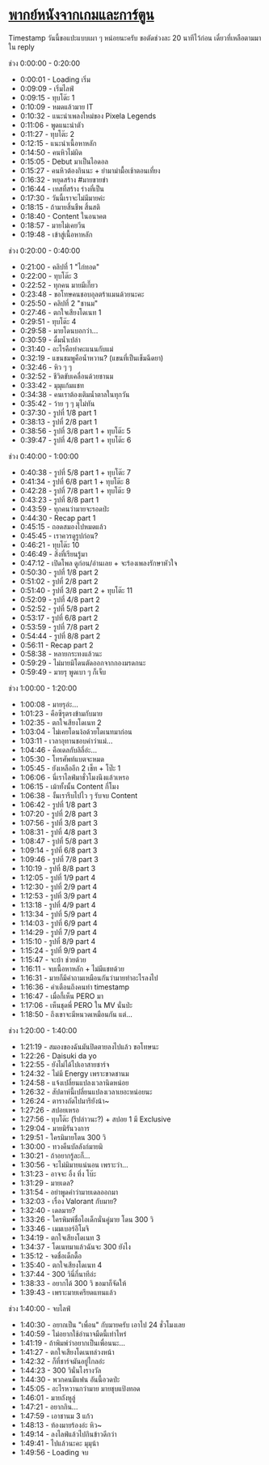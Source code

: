 # [พากย์หนังจากเกมและการ์ตูน](https://www.youtube.com/watch?v=nO1oxiKYkM4)

Timestamp วันนี้ขอแปะแบบเผา ๆ หน่อยนะครับ ขอตัดช่วงละ 20 นาทีไว้ก่อน เดี๋ยวที่เหลือตามมาใน reply

ช่วง 0:00:00 - 0:20:00

- 0:00:01 - Loading เริ่ม
- 0:09:09 - เริ่มไลฟ์
- 0:09:15 - ทุบโต๊ะ 1
- 0:10:09 - หมดแล้วมาย IT
- 0:10:32 - แนะนำเพลงใหม่ของ Pixela Legends
- 0:11:06 - พูดแนะนำตัว
- 0:11:27 - ทุบโต๊ะ 2
- 0:12:15 - แนะนำเนื้อหาหลัก
- 0:14:50 - คนหิวไม่ผิด
- 0:15:05 - Debut มาเป็นไอดอล
- 0:15:27 - คนหิวต้องกินนะ + ยำมาม่ามื้อเช้าตอนเที่ยง
- 0:16:32 - หยุดสร้าง #มายขายขำ
- 0:16:44 - เทสที่สร้าง ร่างที่เป็น
- 0:17:30 - วันนี้เราจะไม่มีมายค่ะ
- 0:18:15 - ถ้ามายสิ้นชืพ สิ้นสติ
- 0:18:40 - Content ในอนาคต
- 0:18:57 - มายไม่เคยวีน
- 0:19:48 - เข้าสู่เนื้อหาหลัก

ช่วง 0:20:00 - 0:40:00

- 0:21:00 - คลิปที่ 1 "ไก่ทอด"
- 0:22:00 - ทุบโต๊ะ 3
- 0:22:52 - ทุกคน มายมีเกี๊ยว
- 0:23:48 - ขอโทษคนชอบอุลตร้าแมนด้วยนะคะ
- 0:25:50 - คลิปที่ 2 "ชานม"
- 0:27:46 - ตกใจเสียงโดเนท 1
- 0:29:51 - ทุบโต๊ะ 4
- 0:29:58 - มายโดนบอกว่า...
- 0:30:59 - ดื่มน้ำเปล่า
- 0:31:40 - อะไรคือทำคะแนนกับแม่
- 0:32:19 - แขนชมพูคือน้ำหวาน? (แขนที่เป็นเข็มฉีดยา)
- 0:32:46 - หิว ๆ ๆ
- 0:32:52 - ชีวิตขับเคลื่อนด้วยชานม
- 0:33:42 - มุมุแก้มแชท
- 0:34:38 - คนเราต้องเติมน้ำตาลในทุกวัน
- 0:35:42 - ว้าย ๆ ๆ มุไม่ทัน
- 0:37:30 - รูปที่ 1/8 part 1
- 0:38:13 - รูปที่ 2/8 part 1
- 0:38:56 - รูปที่ 3/8 part 1 + ทุบโต๊ะ 5
- 0:39:47 - รูปที่ 4/8 part 1 + ทุบโต๊ะ 6

ช่วง 0:40:00 - 1:00:00

- 0:40:38 - รูปที่ 5/8 part 1 + ทุบโต๊ะ 7
- 0:41:34 - รูปที่ 6/8 part 1 + ทุบโต๊ะ 8
- 0:42:28 - รูปที่ 7/8 part 1 + ทุบโต๊ะ 9
- 0:43:23 - รูปที่ 8/8 part 1
- 0:43:59 - ทุกคนว่ามายจะรอดป่ะ
- 0:44:30 - Recap part 1
- 0:45:15 - ถอดสมองไปหมดแล้ว
- 0:45:45 - เราควรดูรูปก่อน?
- 0:46:21 - ทุบโต๊ะ 10
- 0:46:49 - สิ่งที่เรียนรู้มา
- 0:47:12 - เปิดโพล ดูก่อน/อ่านเลย + จะร้องเพลงรักษาหัวใจ
- 0:50:30 - รูปที่ 1/8 part 2
- 0:51:02 - รูปที่ 2/8 part 2
- 0:51:40 - รูปที่ 3/8 part 2 + ทุบโต๊ะ 11
- 0:52:09 - รูปที่ 4/8 part 2
- 0:52:52 - รูปที่ 5/8 part 2
- 0:53:17 - รูปที่ 6/8 part 2
- 0:53:59 - รูปที่ 7/8 part 2
- 0:54:44 - รูปที่ 8/8 part 2
- 0:56:11 - Recap part 2
- 0:58:38 - หลายกระทงแล้วนะ
- 0:59:29 - ไม่มายมิโดนตัดออกจากกองมรดกนะ
- 0:59:49 - มายรุ พูดเบา ๆ ก็เจ็บ

ช่วง 1:00:00 - 1:20:00

- 1:00:08 - มายรุอ่ะ...
- 1:01:23 - คือซึรุตรงข้ามกับมาย
- 1:02:35 - ตกใจเสียงโดเนท 2
- 1:03:04 - ไม่เคยโดนง้อด้วยโดเนทมาก่อน
- 1:03:11 - เวลาอุทานชอบคำว่าแม่...
- 1:04:46 - คือเดลกับลิลี่อ่ะ...
- 1:05:30 - โทรศัพท์แบตจะหมด
- 1:05:45 - ยังเหลืออีก 2 เช็ท + โป๊ะ 1
- 1:06:06 - นี่เราไลฟ์มาชั่วโมงนึงแล้วเหรอ
- 1:06:15 - เม้าทั้งนั้น Content กี่โมง
- 1:06:38 - งั้นเรารีบไปไว ๆ รับจบ Content
- 1:06:42 - รูปที่ 1/8 part 3
- 1:07:20 - รูปที่ 2/8 part 3
- 1:07:56 - รูปที่ 3/8 part 3
- 1:08:31 - รูปที่ 4/8 part 3
- 1:08:47 - รูปที่ 5/8 part 3
- 1:09:14 - รูปที่ 6/8 part 3
- 1:09:46 - รูปที่ 7/8 part 3
- 1:10:19 - รูปที่ 8/8 part 3
- 1:12:05 - รูปที่ 1/9 part 4
- 1:12:30 - รูปที่ 2/9 part 4
- 1:12:53 - รูปที่ 3/9 part 4
- 1:13:18 - รูปที่ 4/9 part 4
- 1:13:34 - รูปที่ 5/9 part 4
- 1:14:03 - รูปที่ 6/9 part 4
- 1:14:29 - รูปที่ 7/9 part 4
- 1:15:10 - รูปที่ 8/9 part 4
- 1:15:24 - รูปที่ 9/9 part 4
- 1:15:47 - จะบ้า ช่วยด้วย
- 1:16:11 - จบเนื้อหาหลัก + ไม่มีแชทด้วย
- 1:16:31 - มายก็มีคำถามเหมือนกันว่ามายทำอะไรลงไป
- 1:16:36 - คำเตือนถึงคนทำ timestamp
- 1:16:47 - เมื่อกี้เห็น PERO มา
- 1:17:06 - เห็นชุดพี่ PERO ใน MV นั่นป่ะ
- 1:18:50 - ถึงเขาจะมีหนวดเหมือนกัน แต่...

ช่วง 1:20:00 - 1:40:00

- 1:21:19 - สมองของฉันมันปิดตายลงไปแล้ว ขอโทษนะ
- 1:22:26 - Daisuki da yo
- 1:22:55 - ยังไม่ได้ไปเอาสายชาร์จ
- 1:24:32 - ไม่มี Energy เพราะขาดชานม
- 1:24:58 - แจ้งเปลี่ยนแปลงเวลานิดหน่อย
- 1:26:32 - สัปดาห์นี้เปลี่ยนแปลงเวลาเยอะหน่อยนะ
- 1:26:24 - ตารางถัดไปมารึยังน้า~
- 1:27:26 - สปอยเหรอ
- 1:27:56 - ทุบโต๊ะ (รึปล่าวนะ?) + สปอย 1 มี Exclusive
- 1:29:04 - มายมิรันวงการ
- 1:29:51 - ใครมิมายโดน 300 วิ
- 1:30:00 - ทวงคืนบัลลังก์มายมิ
- 1:30:21 - ถ้าอยากรู้ละก็...
- 1:30:56 - จะไม่มิมายแน่นอน เพราะว่า...
- 1:31:23 - อาจจะ อิ้ง ทึ่ง โบ๊ะ
- 1:31:29 - มายเดล?
- 1:31:54 - อย่าพูดคำว่ามายเดลออกมา
- 1:32:03 - เรื่อง Valorant กับมาย?
- 1:32:40 - เดลมาย?
- 1:33:26 - ใครพิมพ์ชื่อไอเด็กนั่นคู่มาย โดน 300 วิ
- 1:33:46 - เมมเบอร์อิโมจิ
- 1:34:19 - ตกใจเสียงโดเนท 3
- 1:34:37 - โดเนทมาแล้วฉันจะ 300 ยังไง
- 1:35:12 - จดชื่อเด็กดื้อ
- 1:35:40 - ตกใจเสียงโดเนท 4
- 1:37:44 - 300 วินี่กี่นาทีอ่ะ
- 1:38:33 - อยากได้ 300 วิ ขอมาก็จัดให้
- 1:39:43 - เพราะมายเครียดแทนแล้ว

ช่วง 1:40:00 - จบไลฟ์

- 1:40:30 - อยากเป็น "เพื่อน" กับมายครับ เอาไป 24 ชั่วโมงเลย
- 1:40:59 - ไม่อยากใช้อำนาจมืดนี้เท่าไหร่
- 1:41:19 - ถ้าพิมพ์ว่าอยากเป็นเพื่อนนะ...
- 1:41:27 - ตกใจเสียงโดเนทล่วงหน้า
- 1:42:32 - ก็ที่ชาร์จมันอยู่ไกลอ่ะ
- 1:44:23 - 300 วินั่นไงรางวัล
- 1:44:30 - พวกคนมีแฟน อันนี้อวดป่ะ
- 1:45:05 - อะไรหวานกว่ามาย มายชุบแป้งทอด
- 1:46:01 - มายถังหูลู่
- 1:47:21 - อยากกิน...
- 1:47:59 - เอาชานม 3 แก้ว
- 1:48:13 - ท้องมายร้องอ่ะ หิว~
- 1:49:14 - ลงไลฟ์แล้วไปกินข้าวดีกว่า
- 1:49:41 - ไปแล้วนะคะ มุมุน้า
- 1:49:56 - Loading จบ
